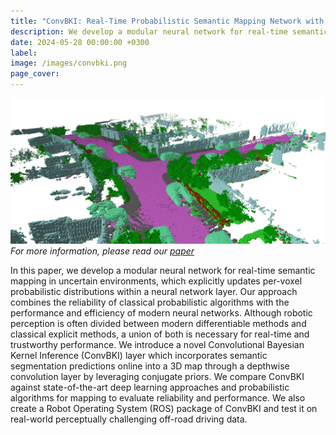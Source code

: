 ```yaml
---
title: "ConvBKI: Real-Time Probabilistic Semantic Mapping Network with Quantifiable Uncertainty"
description: We develop a modular neural network for real-time semantic mapping in uncertain environments.
date: 2024-05-28 00:00:00 +0300
label: 
image: /images/convbki.png
page_cover:
---
```

![Wireframe](/images/convbki.png)
*For more information, please read our [paper](https://arxiv.org/abs/2310.16020)*

In this paper, we develop a modular neural network for real-time semantic mapping in uncertain environments, which explicitly updates per-voxel probabilistic distributions within a neural network layer. Our approach combines the reliability of classical probabilistic algorithms with the performance and efficiency of modern neural networks. Although robotic perception is often divided between modern differentiable methods and classical explicit methods, a union of both is necessary for real-time and trustworthy performance. We introduce a novel Convolutional Bayesian Kernel Inference (ConvBKI) layer which incorporates semantic segmentation predictions online into a 3D map through a depthwise convolution layer by leveraging conjugate priors. We compare ConvBKI against state-of-the-art deep learning approaches and probabilistic algorithms for mapping to evaluate reliability and performance. We also create a Robot Operating System (ROS) package of ConvBKI and test it on real-world perceptually challenging off-road driving data.